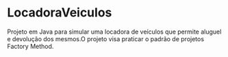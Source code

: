 # LocadoraVeiculos
Projeto em Java para simular uma locadora de veículos que permite aluguel e devolução dos mesmos.O projeto visa praticar o padrão de projetos Factory Method.
